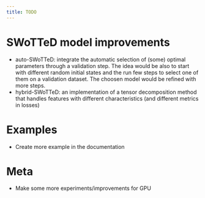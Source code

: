 ```yaml
---
title: TODO
---
```


# SWoTTeD model improvements

* auto-SWoTTeD: integrate the automatic selection of (some) optimal parameters through a validation step. The idea would be also to start with different random initial states and the run few steps to select one of them on a validation dataset. The choosen model would be refined with more steps.
* hybrid-SWoTTeD: an implementation of a tensor decomposition method that handles features with different characteristics (and different metrics in losses)

# Examples

* Create more example in the documentation

# Meta

* Make some more experiments/improvements for GPU

